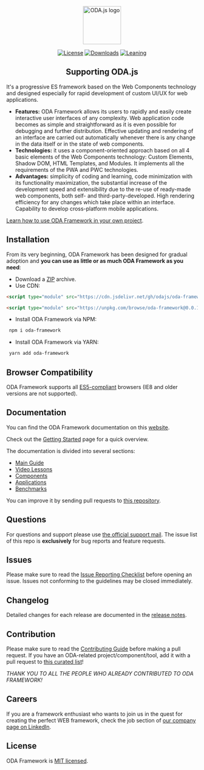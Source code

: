 <p align="center"><a href="https://odajs.org" target="_blank" rel="noopener noreferrer"><img width="100" src="https://odajs.org/images/logo.png" alt="ODA.js logo"></a></p>

<p align="center">
  <a href="https://github.com/odajs/blob/master/LICENSE"><img src="https://img.shields.io/badge/license-MIT-blue.svg" alt="License"></a>
  <a href="https://www.npmjs.com/odajs"><img src="https://img.shields.io/npm/v/oda-framework.svg?style=flat" alt="Downloads"></a>
  <a href="https://odajs.org/web/oda/learn/docs/how-to-contribute.html#your-first-pull-request"><img src="https://img.shields.io/badge/ODA-welcome-brightgreen.svg" alt="Leaning"></a>
</p>

<h2 align="center">Supporting ODA.js</h2>

It's a progressive ES framework based on the Web Components technology and designed especially for rapid development of custom UI/UX for web applications.

* **Features:** ODA Framework allows its users to rapidly and easily create interactive user interfaces of any complexity. Web application code becomes as simple and straightforward as it is even possible for debugging and further distribution. Effective updating and rendering of an interface are carried out automatically whenever there is any change in the data itself or in the state of web components.
* **Technologies:** it uses a component-oriented approach based on all 4 basic elements of the Web Components technology: Custom Elements, Shadow DOM, HTML Templates, and Modules. It implements all the requirements of the PWA and PWC technologies.
* **Advantages:** simplicity of coding and learning, code minimization with its functionality maximization, the substantial increase of the development speed and extensibility due to the re-use of ready-made web components, both self- and third-party-developed. High rendering efficiency for any changes which take place within an interface. Capability to develop cross-platform mobile applications.

[Learn how to use ODA Framework in your own project](https://odajs.org/#learn).

## Installation

From its very beginning, ODA Framework has been designed for gradual adoption and **you can use as little or as much ODA Framework as you need**:

* Download a [ZIP](https://current.odant.org/web/oda/dist/oda.zip) archive.
* Use CDN:
~~~html
<script type="module" src="https://cdn.jsdelivr.net/gh/odajs/oda-framework/oda.js"></script>
~~~

~~~html
<script type="module" src="https://unpkg.com/browse/oda-framework@0.0.1/oda.js"></script>
~~~
* Install ODA Framework via NPM:
~~~html
 npm i oda-framework
~~~
* Install ODA Framework via YARN:
~~~html
 yarn add oda-framework
~~~

## Browser Compatibility

ODA Framework supports all [ES5-compliant](http://kangax.github.io/compat-table/es5/) browsers (IE8 and older versions are not supported).

## Documentation

You can find the ODA Framework documentation on this [website](https://odajs.org/#learn).

Check out the [Getting Started](https://odajs.org/#learn/guide/introduction.md) page for a quick overview.

The documentation is divided into several sections:

* [Main Guide](https://odajs.org/#learn/guide)
* [Video Lessons](https://odajs.org/#learn/video-lessons)
* [Components](https://odajs.org/#components)
* [Applications](https://odajs.org/#apps)
* [Benchmarks](https://odajs.org/#benchmarks)

You can improve it by sending pull requests to [this repository](https://github.com/odajs/odajs).

## Questions

For questions and support please use [the official support mail](mailto:support@odant.su?subject=[GitHub]%20Source%20Han%20Sans). The issue list of this repo is **exclusively** for bug reports and feature requests.

## Issues

Please make sure to read the [Issue Reporting Checklist](https://github.com/odajs/odajs/blob/dev/.github/CONTRIBUTING.md#issue-reporting-guidelines) before opening an issue. Issues not conforming to the guidelines may be closed immediately.

## Changelog

Detailed changes for each release are documented in the [release notes](https://github.com/odajs/odajs/releases).

## Contribution

Please make sure to read the [Contributing Guide](https://github.com/odajs/odajs/blob/dev/.github/CONTRIBUTING.md) before making a pull request. If you have an ODA-related project/component/tool, add it with a pull request to [this curated list](https://github.com/odajs/contribution-list)!

*THANK YOU TO ALL THE PEOPLE WHO ALREADY CONTRIBUTED TO ODA FRAMEWORK!*

## Careers

If you are a framework enthusiast who wants to join us in the quest for creating the perfect WEB framework, check the job section of [our company page on LinkedIn](https://www.linkedin.com/company/businessintersoft/jobs).

## License

ODA Framework is [MIT licensed](./LICENSE).
